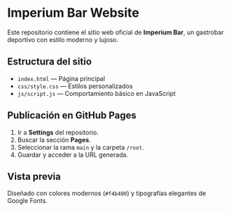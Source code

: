 
# Imperium Bar Website

Este repositorio contiene el sitio web oficial de **Imperium Bar**, un gastrobar deportivo con estilo moderno y lujoso.

## Estructura del sitio
- `index.html` — Página principal
- `css/style.css` — Estilos personalizados
- `js/script.js` — Comportamiento básico en JavaScript

## Publicación en GitHub Pages
1. Ir a **Settings** del repositorio.
2. Buscar la sección **Pages**.
3. Seleccionar la rama `main` y la carpeta `/root`.
4. Guardar y acceder a la URL generada.

## Vista previa
Diseñado con colores modernos (`#f4b400`) y tipografías elegantes de Google Fonts.
